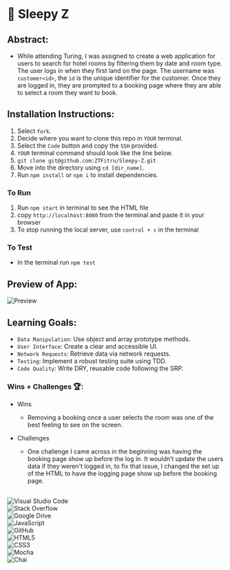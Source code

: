 # 🛌 Sleepy Z 

## Abstract:

- While attending Turing, I was assigned to create a web application for users to search for hotel rooms by filtering them by date and room type. The user logs in when they first land on the page. The username was `customer<id>`, the `id` is the unique identifier for the customer. Once they are logged in, they are prompted to a booking page where they are able to select a room they want to book. 

## Installation Instructions:

1. Select `fork`.
2. Decide where you want to clone this repo in `YOUR` terminal.
3. Select the `Code` button and copy the `SSH` provided.
4. `YOUR` terminal command should look like the line below.
5. `git clone git@github.com:ZTFitru/Sleepy-Z.git`
6. Move into the directory using `cd [dir_name]`.
7. Run `npm install` or `npm i` to install dependencies.

### To Run
1. Run `npm start` in terminal to see the HTML file
2. copy `http://localhost:8080` from the terminal and paste it in your browser
3. To stop running the local server, use `control + c` in the terminal

### To Test
- In the terminal run `npm test`

## Preview of App:

![Preview](src/images/sleepy-Z.gif)


## Learning Goals:

- `Data Manipulation`: Use object and array prototype methods.
- `User Interface`: Create a clear and accessible UI.
- `Network Requests`: Retrieve data via network requests.
- `Testing`: Implement a robust testing suite using TDD.
- `Code Quality`: Write DRY, reusable code following the SRP.


### Wins + Challenges 🏆:
- Wins
  - Removing a booking once a user selects the room was one of the best feeling to see on the screen.

- Challenges
  - One challenge I came across in the beginning was having the booking page show up before the log in. It wouldn’t update the users data if they weren't logged in, to fix that issue, I changed the set up of the HTML      to have the logging page show up before the booking page. 

##
![Visual Studio Code](https://img.shields.io/badge/Visual%20Studio%20Code-0078d7.svg?style=for-the-badge&logo=visual-studio-code&logoColor=white)
<br>
![Stack Overflow](https://img.shields.io/badge/-Stackoverflow-FE7A16?style=for-the-badge&logo=stack-overflow&logoColor=white)
<br>
![Google Drive](https://img.shields.io/badge/Google%20Drive-4285F4?style=for-the-badge&logo=googledrive&logoColor=white)
<br>
![JavaScript](https://img.shields.io/badge/javascript-%23323330.svg?style=for-the-badge&logo=javascript&logoColor=%23F7DF1E)
<br>
![GitHub](https://img.shields.io/badge/github-%23121011.svg?style=for-the-badge&logo=github&logoColor=white)
<br>
![HTML5](https://img.shields.io/badge/html5-%23E34F26.svg?style=for-the-badge&logo=html5&logoColor=white)
<br>
![CSS3](https://img.shields.io/badge/css3-%231572B6.svg?style=for-the-badge&logo=css3&logoColor=white)
<br>
![Mocha](https://img.shields.io/badge/Mocha-8D6748.svg?style=for-the-badge&logo=Mocha&logoColor=white)
<br>
![Chai](https://img.shields.io/badge/Chai-A30701.svg?style=for-the-badge&logo=Chai&logoColor=white)
